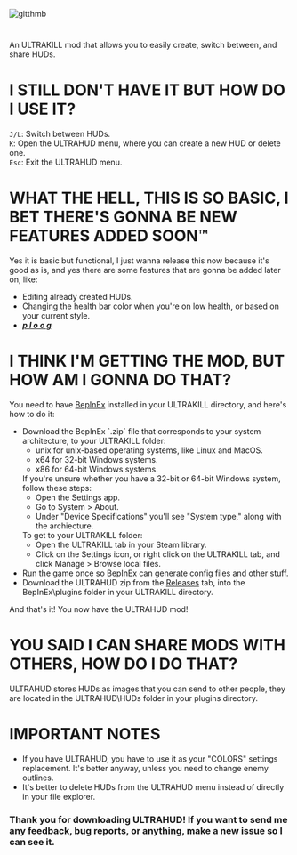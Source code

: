 ![gitthmb](https://user-images.githubusercontent.com/48518572/146666961-45be2f27-47f5-4e50-9d97-b60a2410fdb7.png)
#
An ULTRAKILL mod that allows you to easily create, switch between, and share HUDs.

<h1>I STILL DON'T HAVE IT BUT HOW DO I USE IT?</h1>
<code>J/L</code>: Switch between HUDs.<br>
<code>K</code>: Open the ULTRAHUD menu, where you can create a new HUD or delete one.<br>
<code>Esc</code>: Exit the ULTRAHUD menu.

<h1>WHAT THE HELL, THIS IS SO BASIC, I BET THERE'S GONNA BE NEW FEATURES ADDED SOON™</h1>
Yes it is basic but functional, I just wanna release this now because it's good as is, and yes there are some features that are gonna be added later on, like:<br>
<ul>
    <li>Editing already created HUDs.</li>
    <li>Changing the health bar color when you're on low health, or based on your current style.</li>
    <li><b><i><u>p  l  o  o  g</u></b></i></li>
</ul>

<h1>I THINK I'M GETTING THE MOD, BUT HOW AM I GONNA DO THAT?</h1>
You need to have <a href=https://github.com/BepInEx/BepInEx/releases>BepInEx</a> installed in your ULTRAKILL directory, and here's how to do it:
<ul>
    <li>Download the BepInEx `.zip` file that corresponds to your system architecture, to your ULTRAKILL folder:
        <ul>
            <li>unix for unix-based operating systems, like Linux and MacOS.</li>
            <li>x64 for 32-bit Windows systems.</li>
            <li>x86 for 64-bit Windows systems.</li>
        </ul>
        If you're unsure whether you have a 32-bit or 64-bit Windows system, follow these steps:
        <ul>
            <li>Open the Settings app.</li>
            <li>Go to System > About.</li>
            <li>Under "Device Specifications" you'll see "System type," along with the archiecture.</li>
        </ul>
        To get to your ULTRAKILL folder:
        <ul>
            <li>Open the ULTRAKILL tab in your Steam library.</li>
            <li>Click on the Settings icon, or right click on the ULTRAKILL tab, and click Manage > Browse local files.</li>
        </ul>
    </li>
    <li>Run the game once so BepInEx can generate config files and other stuff.</li>
    <li>Download the ULTRAHUD zip from the <a href="https://github.com/Captain-Ravioli/ULTRAHUD/releases">Releases</a> tab, into the BepInEx\plugins folder in your ULTRAKILL directory.</li>
</ul>
And that's it! You now have the ULTRAHUD mod!<br>
<h1>YOU SAID I CAN SHARE MODS WITH OTHERS, HOW DO I DO THAT?</h1>
ULTRAHUD stores HUDs as images that you can send to other people, they are located in the ULTRAHUD\HUDs folder in your plugins directory.
<h1>IMPORTANT NOTES</h1>
<ul>
    <li>If you have ULTRAHUD, you have to use it as your "COLORS" settings replacement. It's better anyway, unless you need to change enemy outlines.</li>
    <li>It's better to delete HUDs from the ULTRAHUD menu instead of directly in your file explorer.</li>
</ul>
<h3>Thank you for downloading ULTRAHUD! If you want to send me any feedback, bug reports, or anything, make a new <a href="https://github.com/Captain-Ravioli/ULTRAHUD/issues/new/choose">issue</a> so I can see it.
